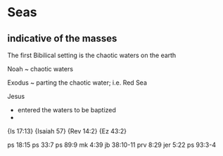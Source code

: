 # Seas
## indicative of the masses

The first Bibilical setting is the chaotic waters on the earth

Noah ~ chaotic waters

Exodus ~ parting the chaotic water; i.e. Red Sea

Jesus
- entered the waters to be baptized
- 


{Is 17:13}
{Isaiah 57}
{Rev 14:2}
{Ez 43:2}


ps 18:15
ps 33:7
ps 89:9
mk 4:39
jb 38:10-11
prv 8:29
jer 5:22
ps 93:3-4
